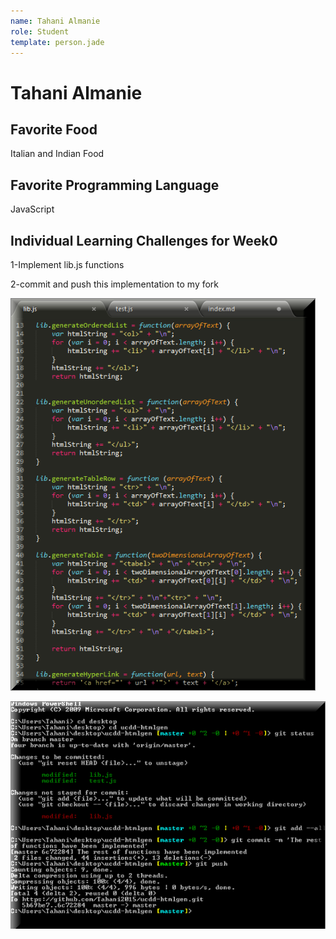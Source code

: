 ```yaml
---
name: Tahani Almanie
role: Student
template: person.jade
---
```


Tahani Almanie
=======

## Favorite Food

Italian and Indian Food

## Favorite Programming Language

JavaScript

## Individual Learning Challenges for Week0

1-Implement lib.js functions 

2-commit and push this implementation to my fork

![ScreenShot](Screenshot1.png) 

![ScreenShot](Screenshot2.png)



